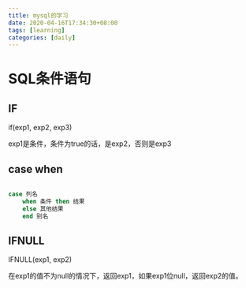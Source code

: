 ```yaml
---
title: mysql的学习
date: 2020-04-16T17:34:30+08:00
tags: [learning]
categories: [daily]
---
```


# SQL条件语句

## IF

if(exp1, exp2, exp3)

exp1是条件，条件为true的话，是exp2，否则是exp3

## case when

```sql

case 列名
    when 条件 then 结果
    else 其他结果
    end 别名
```

## IFNULL

IFNULL(exp1, exp2)

在exp1的值不为null的情况下，返回exp1，如果exp1位null，返回exp2的值。
